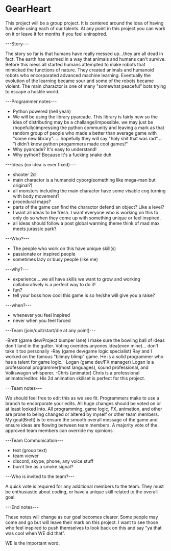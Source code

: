 # GearHeart

This project will be a group project. It is centered around the idea of having fun while using each of our talents. 
At any point in this project you can work on it or leave it for months if you feel uninspired.

---Story---

The story so far is that humans have really messed up...they are all dead in fact. The earth has warmed in a way that animals and humans can't survive. Before this mess all started humans attempted to make robots that mimicked the functions of nature.
They created animals and humanoid robots who encorporated advanced machine learning. Eventually the evolution of the 
learning became sour and some of the robots became violent. The main charactor is one of many "somewhat peaceful" bots 
trying to escape a hostile world. 

---Programmer notes---

- Python powered (hell yeah)
- We will be using the library pyarcade. This library is fairly new so the idea of distributing may be a challange/impossible.
  we may just be (hopefully)impressing the python community and leaving a mark as that random group of people who made a
  better than average game with "some new library"..... hopefully they will say "holy shit that was rad".... "i didn't know 
  python progammers made cool games!"
- Why pyarcade? It's easy to understand! 
- Why python? Because it's a fucking snake duh

---Ideas (no idea is ever fixed)---

- shooter 2d 
- main charactor is a humanoid cyborg(something like mega-man but original?)
- all monsters including the main charactor have some visable cog turning with body movement?
- procedural maps?
- parts of the game can find the charactor defend an object? Like a level? 
- I want all ideas to be fresh. I want everyone who is working on this to only do so when they come up with something unique or
  feel inspired.
- all ideas should follow a post global warming theme think of mad max meets jurassic park? 

---Who?---

- The people who work on this have unique skill(s)
- passionate or inspired people
- sometimes lazy or busy people (like me)

---why?--- 

- experience....we all have skills we want to grow and working collaboratively is a perfect way to do it! 
- fun?
- tell your boss how cool this game is so he/she will give you a raise? 

---when?---

- whenever you feel inspired
- never when you feel forced

---Team (join/quit/start/die at any point)---

-Brett (game dev/Project bumper lane) I make sure the bowling ball of ideas don't land in the gutter. Voting overides anyones idea(even mine)... don't take it too personally 
-Ray (game dev/game logic specialist) Ray and I worked on the famous "blimpy blimp" game. He is a solid programmer who has a talent for game logic. 
-Logan (game dev/FX manager) Logan is a professional programmer(most languages), sound professional, and Volkswagon whisperer. 
-Chris (animator) Chris is a professional animator/editor. His 2d animation skillset is perfect for this project. 

---Team notes---

We should feel free to edit this as we see fit. Programmers make to use a branch to encorporate your edits. All huge 
changes should be voted on or at least looked into. All programming, game logic, FX, animation, and other are prone to being 
changed or altered by myself or other team members. My goal(Brett) is to ensure the smooth overall message of the game and 
ensure ideas are flowing between team members. A majority vote of the approved team members can override my opinions. 

---Team Communication---

- text (group text)
- team viewer
- discord, skype, phone, any voice stuff
- burnt tire as a smoke signal? 

---Who is invited to the team?---

A quick vote is required for any additional members to the team. They must be enthusiastic about coding, or 
have a unique skill related to the overall goal. 

---End notes---

These notes will change as our goal becomes clearer. Some people may come and go but will leave their mark on this project. 
I want to see those who feel inspired to push themselves to look back on this and say "ya that was cool when WE did that". 

WE is the important word.
